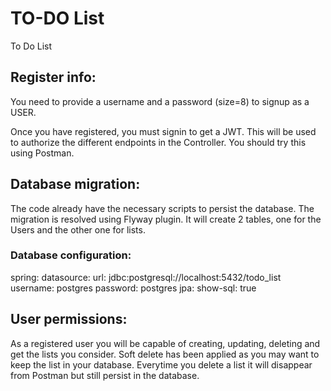 # TO-DO List

To Do List

## Register info:

You need to provide a username and a password (size=8) to signup as a USER.

Once you have registered, you must signin to get a JWT. This will be used to authorize the different endpoints in the Controller.
You should try this using Postman.

## Database migration:

The code already have the necessary scripts to persist the database.
The migration is resolved using Flyway plugin. It will create 2 tables, one for the Users and the other one for lists.

### Database configuration:
spring:
datasource:
    url: jdbc:postgresql://localhost:5432/todo_list
    username: postgres
    password: postgres
jpa:
    show-sql: true

## User permissions:

As a registered user you will be capable of creating, updating, deleting and get the lists you consider.
Soft delete has been applied as you may want to keep the list in your database. Everytime you delete a list it will disappear from Postman but still persist in the database.




